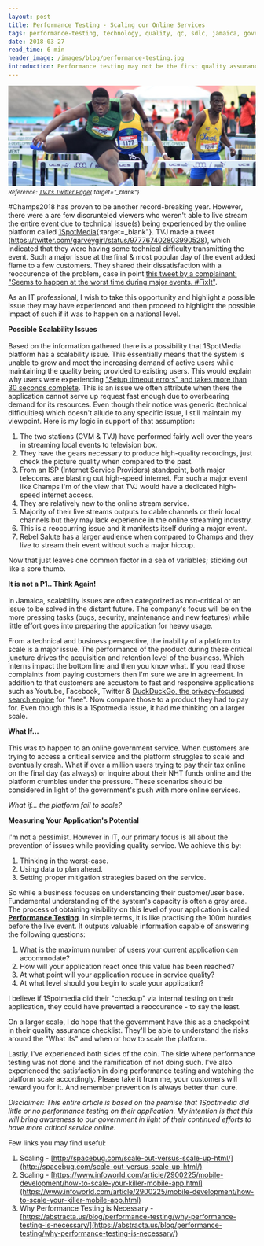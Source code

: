 ```yaml
---
layout: post
title: Performance Testing - Scaling our Online Services
tags: performance-testing, technology, quality, qc, sdlc, jamaica, government, scaling
date: 2018-03-27
read_time: 6 min
header_image: /images/blog/performance-testing.jpg
introduction: Performance testing may not be the first quality assurance step companies think about when they are creating a product/service for online users. However time and time again it has proven to be the prerequisite when measuring quality. This is an article outlining the possible reason(s) why 1Spotmedia.com streaming service crashed during the heights of the #Champs2018 and how this could happen to our essential online services. 
---
```



!["The Blog"](/images/blog/performance_testing.jpg "Top Jamaican Sprinter Champs2018")
<small>*Reference: [TVJ's Twitter Page][head_image]{:target="_blank"}*</small>

\#Champs2018 has proven to be another record-breaking year. However, there were a are few discrunteled viewers who weren't able to live stream the entire event due to technical issue(s) being experienced by the online platform called [1SpotMedia](https://www.1spotmedia.com/#!/){:target=_blank"}. TVJ made a tweet (https://twitter.com/garveygirl/status/977767402803990528), which indicated that they were having some technical difficulty transmitting the event. Such a major issue at the final & most popular day of the event added flame to a few customers. They shared their dissatisfaction with a reoccurence of the problem, case in point [this tweet by a complainant: "Seems to happen at the worst time during major events. #FixIt"](https://twitter.com/garveygirl/status/977767402803990528).

As an IT professional, I wish to take this opportunity and highlight a possible issue they may have experienced and then proceed to highlight the possible impact of such if it was to happen on a national level.

**Possible Scalability Issues**
<br/>
<br/>
Based on the information gathered there is a possibility that 1SpotMedia platform has a scalability issue. This essentially means that the system is unable to grow and meet the increasing demand of active users while maintaining the quality being provided to existing users. This would explain why users were experiencing ["Setup timeout errors" and takes more than 30 seconds complete](https://twitter.com/alanzo_redz/status/976837821808947201). This is an issue we often attribute when there the application cannot serve up request fast enough due to overbearing demand for its resources. Even though their notice was generic (technical difficulties) which doesn't allude to any specific issue, I still maintain my viewpoint. Here is my logic in support of that assumption:

1. The two stations (CVM & TVJ) have performed fairly well over the years in streaming local events to television box.
2. They have the gears necessary to produce high-quality recordings, just check the picture quality when compared to the past.
3. From an ISP (Internet Service Providers) standpoint, both major telecoms. are blasting out high-speed internet. For such a major event like Champs I'm of the view that TVJ would have a dedicated high-speed internet access.
4. They are relatively new to the online stream service.
5. Majority of their live streams outputs to cable channels or their local channels but they may lack experience in the online streaming industry.
6. This is a reoccurring issue and it manifests itself during a major event.
7. Rebel Salute has a larger audience when compared to Champs and they live to stream their event without such a major hiccup.

Now that just leaves one common factor in a sea of variables; sticking out like a sore thumb.


**It is not a P1.. Think Again!**
<br/>
<br/>
In Jamaica, scalability issues are often categorized as non-critical or an issue to be solved in the distant future. The company's focus will be on the more pressing tasks (bugs, security, maintenance and new features) while little effort goes into preparing the application for heavy usage.

From a technical and business perspective, the inability of a platform to scale is a major issue. The performance of the product during these critical juncture drives the acquisition and retention level of the business. Which interns impact the bottom line and then you know what. If you read those complaints from paying customers then I'm sure we are in agreement. In addition to that customers are accustom to fast and responsive applications such as Youtube, Facebook, Twitter & [DuckDuckGo, the privacy-focused search engine](https://duckduckgo.com/) for "free". Now compare those to a product they had to pay for. Even though this is a 1Spotmedia issue, it had me thinking on a larger scale. 


**What If...**
<br/>
<br/>
This was to happen to an online government service. When customers are trying to access a critical service and the platform struggles to scale and eventually crash. What if over a million users trying to pay their tax online on the final day (as always) or inquire about their NHT funds online and the platform crumbles under the pressure. These scenarios should be considered in light of the government's push with more online services.


_What if... the platform fail to scale?_


**Measuring Your Application's Potential**
<br/>
<br/>
I'm not a pessimist. However in IT, our primary focus is all about the prevention of issues while providing quality service. We achieve this by:

1. Thinking in the worst-case.
2. Using data to plan ahead.
3. Setting proper mitigation strategies based on the service.


So while a business focuses on understanding their customer/user base. Fundamental understanding of the system's capacity is often a grey area. The process of obtaining visibility on this level of your application is called [**Performance Testing**](http://www.softwaretestinghelp.com/what-is-performance-testing-load-testing-stress-testing/). In simple terms, it is like practising the 100m hurdles before the live event. It outputs valuable information capable of answering the following questions:

1. What is the maximum number of users your current application can accommodate?
2. How will your application react once this value has been reached?
3. At what point will your application reduce in service quality?
4. At what level should you begin to scale your application?

I believe if 1Spotmedia did their "checkup" via internal testing on their application, they could have prevented a reoccurence - to say the least. 

On a larger scale, I do hope that the government have this as a checkpoint in their quality assurance checklist. They'll be able to understand the risks around the "What ifs" and when or how to scale the platform.

Lastly, I've experienced both sides of the coin. The side where performance testing was not done and the ramification of not doing such. I've also experienced the satisfaction in doing performance testing and watching the platform scale accordingly. Please take it from me, your customers will reward you for it. And remember prevention is always better than cure.

_Disclaimer: This entire article is based on the premise that 1Spotmedia did little or no performance testing on their application. My intention is that this will bring awareness to our government in light of their continued efforts to have more critical service online._

Few links you may find useful:

1. Scaling - [http://spacebug.com/scale-out-versus-scale-up-html/](http://spacebug.com/scale-out-versus-scale-up-html/)
2. Scaling - [https://www.infoworld.com/article/2900225/mobile-development/how-to-scale-your-killer-mobile-app.html](https://www.infoworld.com/article/2900225/mobile-development/how-to-scale-your-killer-mobile-app.html)
3. Why Performance Testing is Necessary - [https://abstracta.us/blog/performance-testing/why-performance-testing-is-necessary/](https://abstracta.us/blog/performance-testing/why-performance-testing-is-necessary/) 


[head_image]: https://twitter.com/televisionjam/status/977655604612423680
